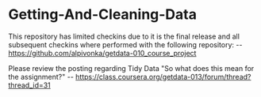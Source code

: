 # Getting-And-Cleaning-Data

This repository has limited checkins due to it is the final release and all subsequent checkins where performed with the following repository:
-- https://github.com/alpivonka/getdata-010_course_project

Please review the posting regarding Tidy Data "So what does this mean for the assignment?"
-- https://class.coursera.org/getdata-013/forum/thread?thread_id=31
